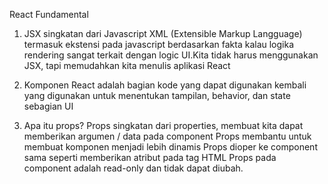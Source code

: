 React Fundamental

1. JSX singkatan dari Javascript XML (Extensible Markup Langguage) termasuk ekstensi pada javascript berdasarkan fakta kalau logika rendering sangat terkait dengan logic UI.Kita tidak harus menggunakan JSX, tapi memudahkan kita menulis aplikasi React

2. Komponen React adalah bagian kode yang dapat digunakan kembali  yang digunakan untuk menentukan tampilan, behavior, dan state sebagian UI 

3. Apa itu props?
    Props singkatan dari properties, membuat kita dapat memberikan argumen / data pada component
    Props membantu untuk membuat komponen menjadi lebih dinamis 
    Props dioper ke component sama seperti memberikan atribut pada tag HTML
    Props pada component adalah read-only dan tidak dapat diubah.